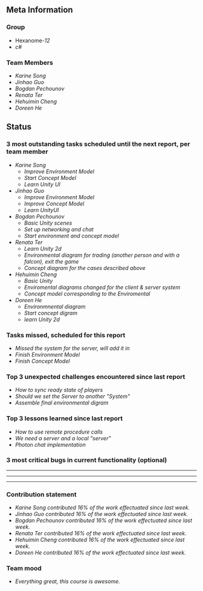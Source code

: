 ## Meta Information

### Group

 * Hexanome-*12*
 * *c#*

### Team Members

 * *Karine Song*
 * *Jinhao Guo*
 * *Bogdan Pechounov*
 * *Renata Ter*
 * *Hehuimin Cheng*
 * *Doreen He*

## Status

### 3 most outstanding tasks scheduled until the next report, per team member

 * *Karine Song*
   * *Improve Environment Model*
   * *Start Concept Model*
   * *Learn Unity UI*
 * *Jinhao Guo*
   * *Improve Environment Model*
   * *Improve Concept Model*
   * *Learn UnityUI*
 * *Bogdan Pechounov*
   * *Basic Unity scenes*
   * *Set up networking and chat*
   * *Start environment and concept model*
 * *Renata Ter*
   * *Learn Unity 2d*
   * *Environmental diagram for trading (another person and with a falcon), exit the game*
   * *Concept diagram for the cases described above*
 * *Hehuimin Cheng*
   * *Basic Unity*
   * *Enviromental diagrams changed for the client & server system*
   * *Concept model corresponding to the Enviromental*
 * *Doreen He*
   * *Environmnental diagram*
   * *Start concept digram*
   * *learn Unity 2d*

### Tasks missed, scheduled for this report

 * *Missed the system for the server, will add it in*
 * *Finish Environment Model*
 * *Finish Concept Model*

### Top 3 unexpected challenges encountered since last report

  * *How to sync ready state of players*
  * *Should we set the Server to another "System"*
  * *Assemble final environmental digram*

### Top 3 lessons learned since last report

 * *How to use remote procedure calls*
 * *We need a server and a local "server"*
 * *Photon chat implementation*

### 3 most critical bugs in current functionality (optional)

 * * *
 * **
 * **

### Contribution statement

 * *Karine Song contributed 16% of the work effectuated since last week.*
 * *Jinhao Guo contributed 16% of the work effectuated since last week.*
 * *Bogdan Pechounov contributed 16% of the work effectuated since last week.*
 * *Renata Ter contributed 16% of the work effectuated since last week.*
 * *Hehuimin Cheng contributed 16% of the work effectuated since last week.*
 * *Doreen He contributed 16% of the work effectuated since last week.*

### Team mood

 * *Everything great, this course is awesome.*

